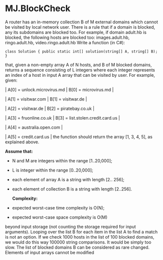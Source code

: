 # MJ.BlockCheck
 
A router has an in-memory collection B of M external domains which cannot be visited by local network user. There is a rule that if a domain is blocked, any its subdomains are blocked too. For example, if domain adult.hb is blocked, the following hosts are blocked too: images.adult.hb, ringo.adult.hb, video.ringo.adult.hb Write a function (in C#): 

`class Solution { public static int[] solution(string[] A, string[] B); }` 

that, given a non-empty array A of N hosts, and B of M blocked domains, returns a sequence consisting of L integers where each integer represents an index of a host in input A array that can be visited by user. For example, given: 

| A[0] = unlock.microvirus.md | B[0] = microvirus.md					 |

| A[1] = visitwar.com   		       |   B[1] = visitwar.de						 |

| A[2] = visitwar.de 		           |    B[2] = piratebay.co.uk				 |

| A[3] = fruonline.co.uk		       |    B[3] = list.stolen.credit.card.us |

| A[4] = australia.open.com     |													

| A[5] = credit.card.us	           |
 the function should return the array [1, 3, 4, 5], as explained above. 

 **Assume that:** 

 - N and M are integers within the range [1..20,000];
 - L is integer within the range [0..20,000];
 - each element of array A is a string with length [2.. 256];
 - each element of collection B is a string with length [2..256].

   **Complexity:**

 - expected worst-case time complexity is O(N);

 - expected worst-case space complexity is O(M)

beyond input storage (not counting the storage required for input arguments). Looping over the list B for each item in the list A to find a match is not an option. If we check 1000 hosts in the list of 100 blocked domains, we would do this way 100000 string comparisons. It would be simply too slow. The list of blocked domains B can be considered as rare changed. Elements of input arrays cannot be modified